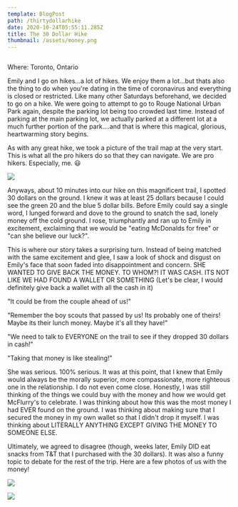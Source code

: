 ```yaml
---
template: BlogPost
path: /thirtydollarhike
date: 2020-10-24T05:55:11.285Z
title: The 30 Dollar Hike
thumbnail: /assets/money.png
---
```

![]()

Where: Toronto, Ontario

Emily and I go on hikes...a lot of hikes.  We enjoy them a lot...but thats also the thing to do when you're dating in the time of coronavirus and everything is closed or restricted.  Like many other Saturdays beforehand, we decided to go on a hike.  We were going to attempt to go to Rouge National Urban Park again, despite the parking lot being too crowded last time.  Instead of parking at the main parking lot, we actually parked at a different lot at a much further portion of the park....and that is where this magical, glorious, heartwarming story begins.    

As with any great hike, we took a picture of the trail map at the very start.  This is what all the pro hikers do so that they can navigate.  We are pro hikers.  Especially, me. 😃

![](/assets/IMG_2633.jpeg)

Anyways, about 10 minutes into our hike on this magnificent trail, I spotted 30 dollars on the ground.  I knew it was at least 25 dollars because I could see the green 20 and the blue 5 dollar bills.  Before Emily could say a single word, I lunged forward and dove to the ground to snatch the sad, lonely money off the cold ground.  I rose, triumphantly and ran up to Emily in excitement, exclaiming that we would be "eating McDonalds for free" or "can she believe our luck?".  

This is where our story takes a surprising turn.  Instead of being matched with the same excitement and glee, I saw a look of shock and disgust on Emily's face that soon faded into disappointment and concern.  SHE WANTED TO GIVE BACK THE MONEY.  TO WHOM?!  IT WAS CASH.  ITS NOT LIKE WE HAD FOUND A WALLET OR SOMETHING (Let's be clear, I would definitely give back a wallet with all the cash in it)  

"It could be from the couple ahead of us!"

"Remember the boy scouts that passed by us! Its probably one of theirs! Maybe its their lunch money.  Maybe it's all they have!" 

"We need to talk to EVERYONE on the trail to see if they dropped 30 dollars in cash!"

"Taking that money is like stealing!"

She was serious.  100% serious.  It was at this point, that I knew that Emily would always be the morally superior, more compassionate, more righteous one in the relationship.  I do not even come close.  Honestly, I was still thinking of the things we could buy with the money and how we would get McFlurry's to celebrate.  I was thinking about how this was the most money I had EVER found on the ground.  I was thinking about making sure that I secured the money in my own wallet so that I didn't drop it myself.  I was thinking about LITERALLY ANYTHING EXCEPT GIVING THE MONEY TO SOMEONE ELSE.  

Ultimately, we agreed to disagree (though, weeks later, Emily DID eat snacks from T&T that I purchased with the 30 dollars).  It was also a funny topic to debate for the rest of the trip.  Here are a few photos of us with the money!



![](/assets/woods1.jpeg)

![](/assets/woods2.jpeg)
